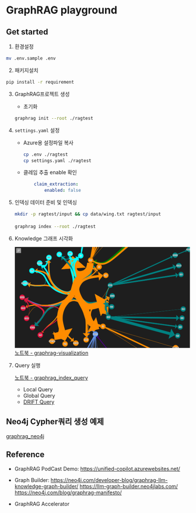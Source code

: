 # GraphRAG playground

## Get started

1. 환경설정

```sh
mv .env.sample .env
```

2. 패키지설치

```sh
pip install -r requirement
```

3. GraphRAG프로젝트 생성

    * 초기화
    ```sh
    graphrag init --root ./ragtest
    ```

4. `settings.yaml` 설정
    * Azure용 설정파일 복사
        ```sh
        cp .env ./ragtest
        cp settings.yaml ./ragtest
        ```
    * 클레임 추출 enable 확인
        ```yaml
            claim_extraction:
                enabled: false
        ```    

5. 인덱싱 데이터 준비 및 인덱싱

    ```sh
    mkdir -p ragtest/input && cp data/wing.txt ragtest/input

    graphrag index --root ./ragtest
    ```

6. Knowledge 그래프 시각화

    ![graph](./img/graph.png)
    [노트북 - graphrag-visualization](./graph-visualization.ipynb)

7. Query 실행

    [노트북 - graphrag_index_query](./graphrag_index_query.ipynb)
    * Local Query
    * Global Query
    * [DRIFT Query](https://microsoft.github.io/graphrag/query/drift_search/)


## Neo4j Cypher쿼리 생성 예제

[graphrag_neo4j](./graphrag_index_query.ipynb)

## Reference

* GraphRAG PodCast Demo: https://unified-copilot.azurewebsites.net/
* Graph Builder: 
https://neo4j.com/developer-blog/graphrag-llm-knowledge-graph-builder/
https://llm-graph-builder.neo4jlabs.com/
https://neo4j.com/blog/graphrag-manifesto/

* GraphRAG Accelerator